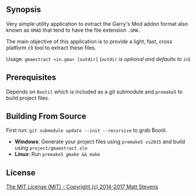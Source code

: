 ## Synopsis

Very simple utility application to extract the Garry's Mod addon format also known as `GMAD`
that tend to have the file extension `.GMA`.

The main objective of this application is to provide a light, fast, cross platform cli tool
to extract these files.

Usage: `gmaextract <in.gma> [outdir]` (*`outdir` is optional and defaults to `in`*)

## Prerequisites

Depends on `Bootil` which is included as a git submodule and `premake5` to build project files.

## Building From Source

First run: `git submodule update --init --recursive` to grab Bootil.

* **Windows**: Generate your project files using `premake5 vs2015` and build using `project/gmaextract.sln`
* **Linux**: Run `premake5 gmake && make`

## License

[The MIT License (MIT) - Copyright (c) 2014-2017 Matt Stevens](LICENSE)
